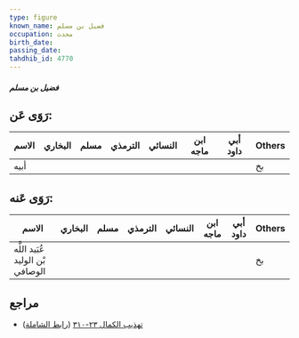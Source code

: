 ```yaml
---
type: figure
known_name: فضيل بن مسلم
occupation: محدث
birth_date:
passing_date:
tahdhib_id: 4770
---
```

##### فضيل بن مسلم

## رَوَى عَن:
| الاسم | البخاري | مسلم | الترمذي | النسائي | ابن ماجه | أبي داود | Others |
| ----- | ------- | ---- | ------- | ------- | -------- | -------- | ------ |
| أبيه  |         |      |         |         |          |          | بخ     |
## رَوَى عَنه:
| الاسم                            | البخاري | مسلم | الترمذي | النسائي | ابن ماجه | أبي داود | Others |
| -------------------------------- | ------- | ---- | ------- | ------- | -------- | -------- | ------ |
| عُبَيد اللَّه بْن الوليد الوصافي |         |      |         |         |          |          | بخ     |
## مراجع
- [تهذيب الكمال ٢٣-٣١٠](obsidian://open?vault=Tahdhib-al-Kamal&file=Figures/٤٧٧٠-فضيل%20بن%20مسلم) ([رابط الشاملة](https://shamela.ws/book/3722/12197))